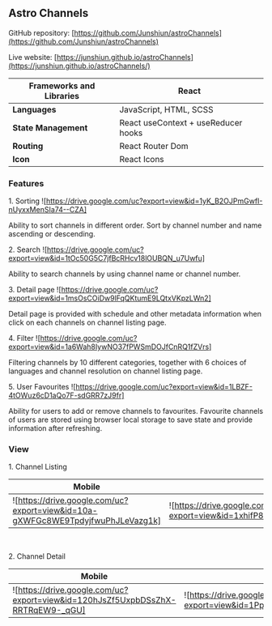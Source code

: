 ## Astro Channels

GitHub repository: [https://github.com/Junshiun/astroChannels](https://github.com/Junshiun/astroChannels)

Live website: [https://junshiun.github.io/astroChannels](https://junshiun.github.io/astroChannels/)


| **Frameworks and Libraries** | React                               |
| ---------------------------- | ----------------------------------- |
| **Languages**                | JavaScript, HTML, SCSS              |
| **State Management**         | React useContext + useReducer hooks |
| **Routing**                  | React Router Dom                    |
| **Icon**                     | React Icons                         |


### Features

1\. Sorting
![https://drive.google.com/uc?export=view&id=1yK_B2OJPmGwfI-nUyxxMenSIa74--CZA]

Ability to sort channels in different order. Sort by channel number and name ascending or descending.
&nbsp;

2\. Search
![https://drive.google.com/uc?export=view&id=1tOc50G5C7jfBcRHcv18lOUBQN_u7Uwfu]

Ability to search channels by using channel name or channel number.
&nbsp;

3\. Detail page
![https://drive.google.com/uc?export=view&id=1msOsCOiDw9lFqQKtumE9LQtxVKpzLWn2]

Detail page is provided with schedule and other metadata information when click on each channels on channel listing page.
&nbsp;

4\. Filter
![https://drive.google.com/uc?export=view&id=1a6Wah8IywNO37fPWSmDOJfCnRQ1fZVrs]

Filtering channels by 10 different categories, together with 6 choices of languages and channel resolution on channel listing page.
&nbsp;

5\. User Favourites
![https://drive.google.com/uc?export=view&id=1LBZF-4tOWuz6cD1aQo7F-sdGRR7zJ9fr]

Ability for users to add or remove channels to favourites. Favourite channels of users are stored using browser local storage to save state and provide information after refreshing.
&nbsp;

### View

1\. Channel Listing

| **Mobile**                                                                               | **Desktop**                                                                              |
| ---------------------------------------------------------------------------------------- | ---------------------------------------------------------------------------------------- |
| ![https://drive.google.com/uc?export=view&id=10a-gXWFGc8WE9TpdyjfwuPhJLeVazg1k]  | ![https://drive.google.com/uc?export=view&id=1xhifP8UbGqTk6e_zOlqk8MQbedtGzVDp]|
&nbsp;

 
 2\. Channel Detail

| **Mobile**                                                                               | **Desktop**                                                                              |
| ---------------------------------------------------------------------------------------- | ---------------------------------------------------------------------------------------- |
| ![https://drive.google.com/uc?export=view&id=120hJsZf5UxpbDSsZhX-RRTRqEW9-_qGU]  | ![https://drive.google.com/uc?export=view&id=1PprqwhFqKmdMd0K78l1BxOPoMFEm8S80]  |



